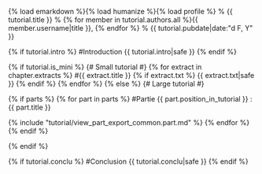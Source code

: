 {% load emarkdown %}{% load humanize %}{% load profile %}
% {{ tutorial.title }}
% {% for member in tutorial.authors.all %}{{ member.username|title }}, {% endfor %}
% {{ tutorial.pubdate|date:"d F, Y" }}

{% if tutorial.intro %}
#Introduction
{{ tutorial.intro|safe }}
{% endif %}

{% if tutorial.is_mini %}
{# Small tutorial #}
{% for extract in chapter.extracts %}
#{{ extract.title }}
{% if extract.txt %}
{{ extract.txt|safe }}
{% endif %}
{% endfor %}
{% else %}
{# Large tutorial #}

{% if parts %}
{% for part in parts %}
#Partie {{ part.position_in_tutorial }} : {{ part.title }}

{% include "tutorial/view_part_export_common.part.md" %}
{% endfor %}
{% endif %}

{% endif %}

{% if tutorial.conclu %}
#Conclusion
{{ tutorial.conclu|safe }}
{% endif %}
